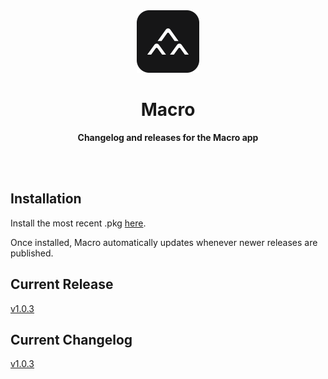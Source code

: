 <div align="center">
	<img src="assets/img/macro.png" width="100" height="100">
	<h1>Macro</h1>
	<p>
		<b>Changelog and releases for the Macro app</b>
	</p>
	<br>
	<br>
</div>

## Installation

Install the most recent .pkg [here](https://drive.google.com/drive/folders/10qBkn-xSk6x2sfn3U6E2gRyIsmAr3ZO6?usp=sharing).

Once installed, Macro automatically updates whenever newer releases are published.

## Current Release

[v1.0.3](https://github.com/macrohq/changelog/releases/tag/v1.0.3)

## Current Changelog

[v1.0.3](https://github.com/macrohq/changelog/blob/master/versions/v1/1.0.3/changelog.md)
